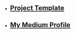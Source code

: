 * ## [Project Template](https://livedemo00.template-help.com/wt_62267_v8/prod-20823-one-service/index.html#)
* ## [My Medium Profile](https://medium.com/@agalaryusublu8330)

